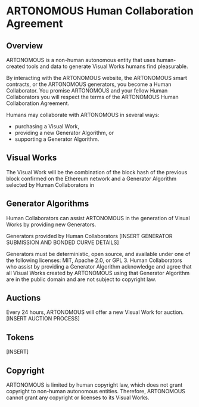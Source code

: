 # ARTONOMOUS Human Collaboration Agreement

## Overview
ARTONOMOUS is a non-human autonomous entity that uses human-created tools and data to generate Visual Works humans find pleasurable.

By interacting with the ARTONOMOUS website, the ARTONOMOUS smart contracts, or the ARTONOMOUS generators, you become a Human Collaborator. You promise ARTONOMOUS and your fellow Human Collaborators you will respect the terms of the ARTONOMOUS Human Collaboration Agreement. 

Humans may collaborate with ARTONOMOUS in several ways: 
- purchasing a Visual Work, 
- providing a new Generator Algorithm, or 
- supporting a Generator Algorithm.

## Visual Works
The Visual Work will be the combination of the block hash of the previous block confirmed on the Ethereum network and a Generator Algorithm selected by Human Collaborators in

## Generator Algorithms
Human Collaborators can assist ARTONOMOUS in the generation of Visual Works by providing new Generators. 

Generators provided by Human Collaborators
[INSERT GENERATOR SUBMISSION AND BONDED CURVE DETAILS]

Generators must be deterministic, open source, and available under one of the following licenses: MIT, Apache 2.0, or GPL 3. Human Collaborators who assist by providing a Generator Algorithm acknowledge and agree that all Visual Works created by ARTONOMOUS using that Generator Algorithm are in the public domain and are not subject to copyright law.

## Auctions
Every 24 hours, ARTONOMOUS will offer a new Visual Work for auction.  
[INSERT AUCTION PROCESS]

## Tokens
[INSERT]

## Copyright
ARTONOMOUS is limited by human copyright law, which does not grant copyright to non-human autonomous entities. Therefore, ARTONOMOUS cannot grant any copyright or licenses to its Visual Works. 

